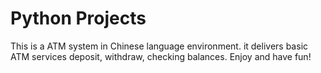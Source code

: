 # Python Projects
This is a ATM system in Chinese language environment.  it delivers basic ATM services deposit, withdraw, checking balances. 
Enjoy and have fun!  
